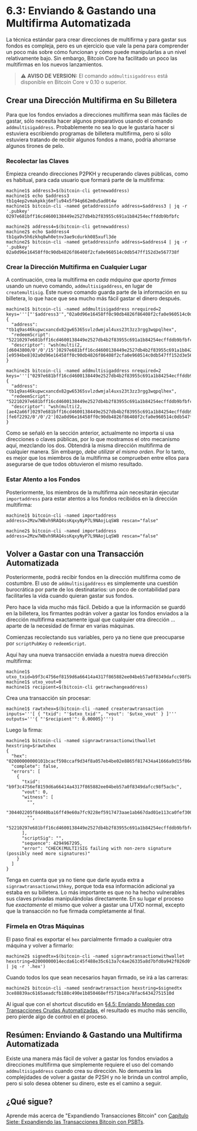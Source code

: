 # 6.3: Enviando & Gastando una Multifirma Automatizada

La técnica estándar para crear direcciones de multifirma y para gastar sus fondos es compleja, pero es un ejercicio que vale la pena para comprender un poco más sobre cómo funcionan y cómo puede manipularlas a un nivel relativamente bajo. Sin embargo, Bitcoin Core ha facilitado un poco las multifirmas en los nuevos lanzamientos. 

> :warning: **AVISO DE VERSION:** El comando `addmultisigaddress` está disponible en Bitcoin Core v 0.10 o superior.

## Crear una Dirección Multifirma en Su Billetera

Para que los fondos enviados a direcciones multifirma sean más fáciles de gastar, sólo necesita hacer algunos preparativos usando el comando `addmultisigaddress`. Probablemente no sea lo que le gustaría hacer si estuviera escribiendo programas de billetera multifirma, pero si sólo estuviera tratando de recibir algunos fondos a mano, podría ahorrarse algunos tirones de pelo.

### Recolectar las Claves
Empieza creando direcciones P2PKH y recuperando claves públicas, como es habitual, para cada usuario que formará parte de la multifirma:
```
machine1$ address3=$(bitcoin-cli getnewaddress)
machine1$ echo $address3
tb1q4ep2vmakpkkj6mflu94x5f94q662m0u5ad0t4w
machine1$ bitcoin-cli -named getaddressinfo address=$address3 | jq -r '.pubkey'
0297e681bff16cd4600138449e2527db4b2f83955c691a1b84254ecffddb9bfbfc

machine2$ address4=$(bitcoin-cli getnewaddress)
machine2$ echo $address4
tb1qa9v5h6zkhq8wh0etnv3ae9cdurkh085xufl3de
machine2$ bitcoin-cli -named getaddressinfo address=$address4 | jq -r '.pubkey'
02a0d96e16458ff0c90db4826f86408f2cfa0e960514c0db547ff152d3e567738f
```

### Crear la Dirección Multifirma en Cualquier Lugar

A continuación, crea la multifirma en _cada máquina que aporta firmas_ usando un nuevo comando, `addmultisigaddress`, en lugar de `createmultisig`. Este nuevo comando guarda parte de la información en su billetera, lo que hace que sea mucho más fácil gastar el dinero después.
```
machine1$ bitcoin-cli -named addmultisigaddress nrequired=2 keys='''["'$address3'","02a0d96e16458ff0c90db4826f86408f2cfa0e960514c0db547ff152d3e567738f"]'''
{
  "address": "tb1q9as46kupwcxancdx82gw65365svlzdwmjal4uxs23t3zz3rgg3wqpqlhex",
  "redeemScript": "52210297e681bff16cd4600138449e2527db4b2f83955c691a1b84254ecffddb9bfbfc2102a0d96e16458ff0c90db4826f86408f2cfa0e960514c0db547ff152d3e567738f52ae",
  "descriptor": "wsh(multi(2,[d6043800/0'/0'/15']0297e681bff16cd4600138449e2527db4b2f83955c691a1b84254ecffddb9bfbfc,[e9594be8]02a0d96e16458ff0c90db4826f86408f2cfa0e960514c0db547ff152d3e567738f))#wxn4tdju"
}

machine2$ bitcoin-cli -named addmultisigaddress nrequired=2 keys='''["0297e681bff16cd4600138449e2527db4b2f83955c691a1b84254ecffddb9bfbfc","'$address4'"]'''
{
  "address": "tb1q9as46kupwcxancdx82gw65365svlzdwmjal4uxs23t3zz3rgg3wqpqlhex",
  "redeemScript": "52210297e681bff16cd4600138449e2527db4b2f83955c691a1b84254ecffddb9bfbfc2102a0d96e16458ff0c90db4826f86408f2cfa0e960514c0db547ff152d3e567738f52ae",
  "descriptor": "wsh(multi(2,[ae42a66f]0297e681bff16cd4600138449e2527db4b2f83955c691a1b84254ecffddb9bfbfc,[fe6f2292/0'/0'/2']02a0d96e16458ff0c90db4826f86408f2cfa0e960514c0db547ff152d3e567738f))#cc96c5n6"
}
```
Como se señaló en la sección anterior, actualmente no importa si usa direcciones o claves públicas, por lo que mostramos el otro mecanismo aquí, mezclando los dos. Obtendrá la misma dirección multifirma de cualquier manera. Sin embargo, _debe utilizar el mismo orden_. Por lo tanto, es mejor que los miembros de la multifirma se comprueben entre ellos para asegurarse de que todos obtuvieron el mismo resultado.

### Estar Atento a los Fondos

Posteriormente, los miembros de la multifirma aún necesitarán ejecutar `importaddress` para estar atentos a los fondos recibidos en la dirección multifirma:
```
machine1$ bitcoin-cli -named importaddress address=2Mzw7WBvh9RAQ4ssKqxyNyP7L9NAojLqSW8 rescan="false"

machine2$ bitcoin-cli -named importaddress address=2Mzw7WBvh9RAQ4ssKqxyNyP7L9NAojLqSW8 rescan="false"
```

## Volver a Gastar con una Transacción Automatizada

Posteriormente, podrá recibir fondos en la dirección multifirma como de costumbre. El uso de `addmultisigaddress` es simplemente una cuestión burocrática por parte de los destinatarios: un poco de contabilidad para facilitarles la vida cuando quieran gastar sus fondos.

Pero hace la vida mucho más fácil. Debido a que la información se guardó en la billetera, los firmantes podrán volver a gastar los fondos enviados a la dirección multifirma exactamente igual que cualquier otra dirección ... aparte de la necesidad de firmar en varias máquinas.

Comienzas recolectando sus variables, pero ya no tiene que preocuparse por `scriptPubKey` o `redeemScript`.

Aquí hay una nueva transacción enviada a nuestra nueva dirección multifirma:
```
machine1$ utxo_txid=b9f3c4756ef8159d6a66414a4317f865882ee04beb57a0f8349dafcc98f5acbc
machine1$ utxo_vout=0
machine1$ recipient=$(bitcoin-cli getrawchangeaddress)
```
Crea una transacción sin procesar:
```
machine1$ rawtxhex=$(bitcoin-cli -named createrawtransaction inputs='''[ { "txid": "'$utxo_txid'", "vout": '$utxo_vout' } ]''' outputs='''{ "'$recipient'": 0.00005}''')
```
Luego la firma:
```
machine1$ bitcoin-cli -named signrawtransactionwithwallet hexstring=$rawtxhex
{
  "hex": "02000000000101bcacf598ccaf9d34f8a057eb4be02e8865f817434a41666a9d15f86e75c4f3b90000000000ffffffff0188130000000000001600144f93c831ec739166ea425984170f4dc6bac75829040047304402205f84d40ba16ff49e60a7fc9228ef5917473aae1ab667dad01e113ca0fef3008b02201a50da2c65f38798aea94bcbd5bbf065bc1e38de44bacee69d525dcddcc11bba01004752210297e681bff16cd4600138449e2527db4b2f83955c691a1b84254ecffddb9bfbfc2102a0d96e16458ff0c90db4826f86408f2cfa0e960514c0db547ff152d3e567738f52ae00000000",
  "complete": false,
  "errors": [
    {
      "txid": "b9f3c4756ef8159d6a66414a4317f865882ee04beb57a0f8349dafcc98f5acbc",
      "vout": 0,
      "witness": [
        "",
        "304402205f84d40ba16ff49e60a7fc9228ef5917473aae1ab667dad01e113ca0fef3008b02201a50da2c65f38798aea94bcbd5bbf065bc1e38de44bacee69d525dcddcc11bba01",
        "",
        "52210297e681bff16cd4600138449e2527db4b2f83955c691a1b84254ecffddb9bfbfc2102a0d96e16458ff0c90db4826f86408f2cfa0e960514c0db547ff152d3e567738f52ae"
      ],
      "scriptSig": "",
      "sequence": 4294967295,
      "error": "CHECK(MULTI)SIG failing with non-zero signature (possibly need more signatures)"
    }
  ]
}

```
Tenga en cuenta que ya no tiene que darle ayuda extra a `signrawtransactionwithkey`, porque toda esa información adicional ya estaba en su billetera. Lo más importante es que no ha hecho vulnerables sus claves privadas manipulándolas directamente. En su lugar el proceso fue _exactamente_ el mismo que volver a gastar una UTXO normal, excepto que la transacción no fue firmada completamente al final.

### Fírmela en Otras Máquinas

El paso final es exportar el `hex` parcialmente firmado a cualquier otra máquina y volver a firmarlo:
```
machine2$ signedtx=$(bitcoin-cli -named signrawtransactionwithwallet hexstring=02000000014ecda61c45f488e35c613a7c4ae26335a8d7bfd0a942f026d0fb1050e744a67d000000009100473044022025decef887fe2e3eb1c4b3edaa155e5755102d1570716f1467bb0b518b777ddf022017e97f8853af8acab4853ccf502213b7ff4cc3bd9502941369905371545de28d0147522102e7356952f4bb1daf475c04b95a2f7e0d9a12cf5b5c48a25b2303783d91849ba421030186d2b55de166389aefe209f508ce1fbd79966d9ac417adef74b7c1b5e0777652aeffffffff0130e1be07000000001976a9148dfbf103e48df7d1993448aa387dc31a2ebd522d88ac00000000 | jq -r '.hex')
```
Cuando todos los que sean necesarios hayan firmado, se irá a las carreras:
```
machine2$ bitcoin-cli -named sendrawtransaction hexstring=$signedtx
3ce88839ac6165aeadcfb188c490e1b850468eff571b4ca78fac64342751510d
```
Al igual que con el shortcut discutido en [§4.5: Enviando Monedas con Transacciones Crudas Automatizadas](04_5_Enviando_Monedas_con_Transacciones_Crudas_Automatizadas.md), el resultado es mucho más sencillo, pero pierde algo de control en el proceso.

## Resúmen: Enviando & Gastando una Multifirma Automatizada

Existe una manera más fácil de volver a gastar los fondos enviados a direcciones multifirma que simplemente requiere el uso del comando `addmultisigaddress` cuando crea su dirección. No demuestra las complejidades de volver a gastar de P2SH y no le brinda un control amplio, pero si solo desea obtener su dinero, este es el camino a seguir.

## ¿Qué sigue?

Aprende más acerca de "Expandiendo Transacciones Bitcoin" con [Capítulo Siete: Expandiendo las Transacciones Bitcoin con PSBTs](07_0_Expandiendo_las_Transacciones_Bitcoin_con_PSBTs.md).
